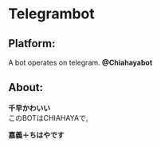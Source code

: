 # Telegrambot
## Platform:
A bot operates on telegram. **@Chiahayabot**

## About:
**千早かわいい**  
このBOTはCHIAHAYAで,  

**嘉義＋ちはやです**

